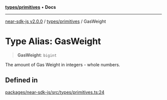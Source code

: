 [**types/primitives**](../README.md) • **Docs**

***

[near-sdk-js v2.0.0](../../../packages.md) / [types/primitives](../README.md) / GasWeight

# Type Alias: GasWeight

> **GasWeight**: `bigint`

The amount of Gas Weight in integers - whole numbers.

## Defined in

[packages/near-sdk-js/src/types/primitives.ts:24](https://github.com/dim-daskalov/near-sdk-js/blob/dbda01c3a7ae0812d5ceec519e35b9f3a01fe616/packages/near-sdk-js/src/types/primitives.ts#L24)
